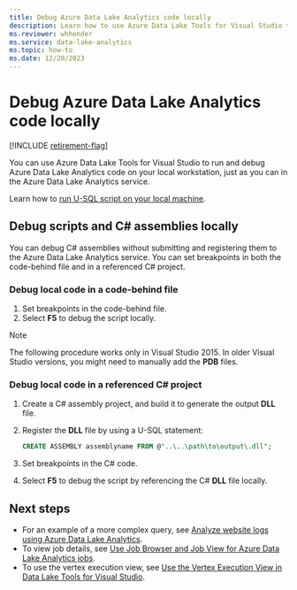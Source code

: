```yaml
---
title: Debug Azure Data Lake Analytics code locally
description: Learn how to use Azure Data Lake Tools for Visual Studio to debug U-SQL jobs on your local workstation.
ms.reviewer: whhender
ms.service: data-lake-analytics
ms.topic: how-to
ms.date: 12/20/2023
---
```

# Debug Azure Data Lake Analytics code locally

[!INCLUDE [retirement-flag](includes/retirement-flag.md)]

You can use Azure Data Lake Tools for Visual Studio to run and debug Azure Data Lake Analytics code on your local workstation, just as you can in the Azure Data Lake Analytics service.

Learn how to [run U-SQL script on your local machine](data-lake-analytics-data-lake-tools-local-run.md).

## Debug scripts and C# assemblies locally

You can debug C# assemblies without submitting and registering them to the Azure Data Lake Analytics service. You can set breakpoints in both the code-behind file and in a referenced C# project.

### Debug local code in a code-behind file

1. Set breakpoints in the code-behind file.
2. Select **F5** to debug the script locally.

> [!NOTE]
   > The following procedure works only in Visual Studio 2015. In older Visual Studio versions, you might need to manually add the **PDB** files.  
   >
   >

### Debug local code in a referenced C# project

1. Create a C# assembly project, and build it to generate the output **DLL** file.
2. Register the **DLL** file by using a U-SQL statement:

   ```sql
   CREATE ASSEMBLY assemblyname FROM @"..\..\path\to\output\.dll";
   ```
   
3. Set breakpoints in the C# code.
4. Select **F5** to debug the script by referencing the C# **DLL** file locally.


## Next steps

- For an example of a more complex query, see [Analyze website logs using Azure Data Lake Analytics](data-lake-analytics-analyze-weblogs.md).
- To view job details, see [Use Job Browser and Job View for Azure Data Lake Analytics jobs](data-lake-analytics-data-lake-tools-view-jobs.md).
- To use the vertex execution view, see [Use the Vertex Execution View in Data Lake Tools for Visual Studio](data-lake-analytics-data-lake-tools-use-vertex-execution-view.md).

